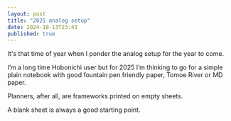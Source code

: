 ```yaml
---
layout: post
title: "2025 analog setup"
date: 2024-10-13T23:43
published: true
---
```


It's that time of year when I ponder the analog setup for the year to come. 

I’m a long time Hobonichi user but for 2025 I’m thinking to go for a simple plain notebook with good fountain pen friendly paper, Tomoe River or MD paper.

Planners, after all, are frameworks printed on empty sheets.

A blank sheet is always a good starting point.